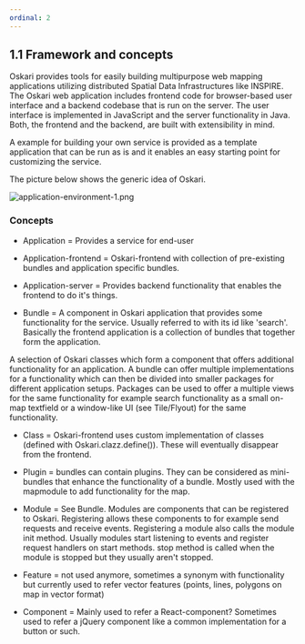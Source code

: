 ```yaml
---
ordinal: 2
---
```


## 1.1 Framework and concepts

Oskari provides tools for easily building multipurpose web mapping applications utilizing distributed Spatial Data Infrastructures like INSPIRE. The Oskari web application includes frontend code for browser-based user interface and a backend codebase that is run on the server. The user interface is implemented in JavaScript and the server functionality in Java. Both, the frontend and the backend, are built with extensibility in mind.

A example for building your own service is provided as a template application that can be run as is and it enables an easy starting point for customizing the service.

The picture below shows the generic idea of Oskari.

![application-environment-1.png](/assets/images/docs/oskari-generic.drawio.png)

### Concepts

- Application = Provides a service for end-user
- Application-frontend = Oskari-frontend with collection of pre-existing bundles and application specific bundles.
- Application-server = Provides backend functionality that enables the frontend to do it's things.

- Bundle = A component in Oskari application that provides some functionality for the service. Usually referred to with its id like 'search'. Basically the frontend application is a collection of bundles that together form the application.

 A selection of Oskari classes which form a component that offers additional functionality for an application. A bundle can offer multiple implementations for a functionality which can then be divided into smaller packages for different application setups. Packages can be used to offer a multiple views for the same functionality for example search functionality as a small on-map textfield or a window-like UI (see Tile/Flyout) for the same functionality.

- Class = Oskari-frontend uses custom implementation of classes (defined with Oskari.clazz.define()). These will eventually disappear from the frontend.
- Plugin = bundles can contain plugins. They can be considered as mini-bundles that enhance the functionality of a bundle. Mostly used with the mapmodule to add functionality for the map.
- Module = See Bundle. Modules are components that can be registered to Oskari. Registering allows these components to for example send requests and receive events. Registering a module also calls the module init method. Usually modules start listening to events and register request handlers on start methods. stop method is called when the module is stopped but they usually aren't stopped.

- Feature = not used anymore, sometimes a synonym with functionality but currently used to refer vector features (points, lines, polygons on map in vector format)
- Component = Mainly used to refer a React-component? Sometimes used to refer a jQuery component like a common implementation for a button or such.